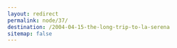 ```yaml
---
layout: redirect
permalink: node/37/
destination: /2004-04-15-the-long-trip-to-la-serena
sitemap: false
---
```

